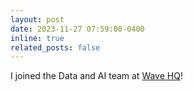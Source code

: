 ```yaml
---
layout: post
date: 2023-11-27 07:59:00-0400
inline: true
related_posts: false
---
```

I joined the Data and AI team at [Wave HQ](https://www.waveapps.com/)!
